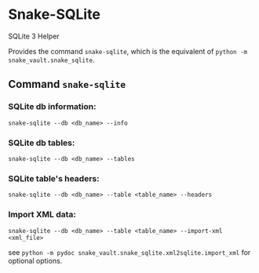 <!--
# :: --------------------------------------------------------------------- INFO
# :: [../snake_sqlite/README.md]
# :: author        : Pascal Malouin @ github.com/fantomH
# :: created       : 2025-09-21 15:08:02 UTC
# :: updated       : 2025-09-21 15:08:02 UTC
# :: description   : Snake-SQLite README
-->

# Snake-SQLite

SQLite 3 Helper

Provides the command `snake-sqlite`, which is the equivalent of `python -m snake_vault.snake_sqlite`.

## Command `snake-sqlite`

### SQLite db information:

`snake-sqlite --db <db_name> --info`

### SQLite db tables:

`snake-sqlite --db <db_name> --tables`

### SQLite table's headers:

`snake-sqlite --db <db_name> --table <table_name> --headers`

### Import XML data:

`snake-sqlite --db <db_name> --table <table_name> --import-xml <xml_file>`

see `python -m pydoc snake_vault.snake_sqlite.xml2sqlite.import_xml` for optional options.
